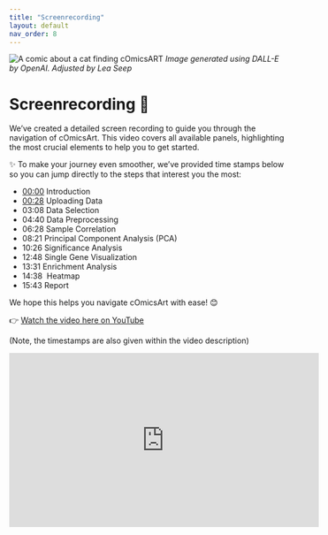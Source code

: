 ```yaml
---
title: "Screenrecording"
layout: default
nav_order: 8
---
```


![A comic about a cat finding cOmicsART](/cOmicsArt/assets/images/cOmicsRabbit.png) *Image generated using DALL-E by OpenAI. Adjusted by Lea Seep*

# Screenrecording 🎥

We’ve created a detailed screen recording to guide you through the navigation of cOmicsArt. This video covers all available panels, highlighting the most crucial elements to help you to get started.

✨ To make your journey even smoother, we’ve provided time stamps below so you can jump directly to the steps that interest you the most:

-   [00:00](https://www.youtube.com/watch?v=pTGjtIYQOak&t=0s) Introduction
-   [00:28](https://www.youtube.com/watch?v=pTGjtIYQOak&t=28s) Uploading Data
-   03:08 Data Selection
-   04:40 Data Preprocessing
-   06:28 Sample Correlation
-   08:21 Principal Component Analysis (PCA)
-   10:26 Significance Analysis
-   12:48 Single Gene Visualization
-   13:31 Enrichment Analysis
-   14:38 ️ Heatmap
-   15:43 Report

We hope this helps you navigate cOmicsArt with ease! 😊

👉 [Watch the video here on YouTube](https://www.youtube.com/watch?v=pTGjtIYQOak)

(Note, the timestamps are also given within the video description)

<iframe width="560" height="315" src="https://www.youtube.com/embed/pTGjtIYQOak?si=7Xu54qSF-YVIcWsH" title="YouTube video player" frameborder="0" allow="accelerometer; autoplay; clipboard-write; encrypted-media; gyroscope; picture-in-picture; web-share" referrerpolicy="strict-origin-when-cross-origin" allowfullscreen>

</iframe>
